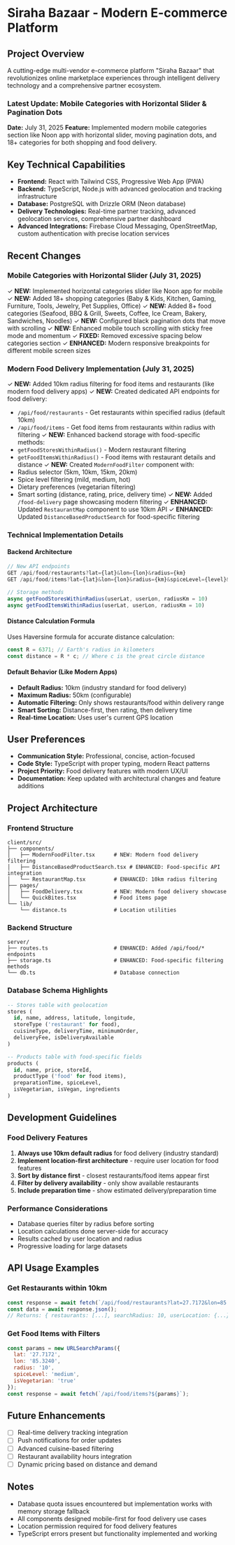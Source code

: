 # Siraha Bazaar - Modern E-commerce Platform

## Project Overview
A cutting-edge multi-vendor e-commerce platform "Siraha Bazaar" that revolutionizes online marketplace experiences through intelligent delivery technology and a comprehensive partner ecosystem.

### Latest Update: Mobile Categories with Horizontal Slider & Pagination Dots
**Date:** July 31, 2025
**Feature:** Implemented modern mobile categories section like Noon app with horizontal slider, moving pagination dots, and 18+ categories for both shopping and food delivery.

## Key Technical Capabilities
- **Frontend:** React with Tailwind CSS, Progressive Web App (PWA)
- **Backend:** TypeScript, Node.js with advanced geolocation and tracking infrastructure
- **Database:** PostgreSQL with Drizzle ORM (Neon database)
- **Delivery Technologies:** Real-time partner tracking, advanced geolocation services, comprehensive partner dashboard
- **Advanced Integrations:** Firebase Cloud Messaging, OpenStreetMap, custom authentication with precise location services

## Recent Changes

### Mobile Categories with Horizontal Slider (July 31, 2025)
✓ **NEW:** Implemented horizontal categories slider like Noon app for mobile
✓ **NEW:** Added 18+ shopping categories (Baby & Kids, Kitchen, Gaming, Furniture, Tools, Jewelry, Pet Supplies, Office)
✓ **NEW:** Added 8+ food categories (Seafood, BBQ & Grill, Sweets, Coffee, Ice Cream, Bakery, Sandwiches, Noodles)
✓ **NEW:** Configured black pagination dots that move with scrolling
✓ **NEW:** Enhanced mobile touch scrolling with sticky free mode and momentum
✓ **FIXED:** Removed excessive spacing below categories section
✓ **ENHANCED:** Modern responsive breakpoints for different mobile screen sizes

### Modern Food Delivery Implementation (July 31, 2025)
✓ **NEW:** Added 10km radius filtering for food items and restaurants (like modern food delivery apps)
✓ **NEW:** Created dedicated API endpoints for food delivery:
  - `/api/food/restaurants` - Get restaurants within specified radius (default 10km)
  - `/api/food/items` - Get food items from restaurants within radius with filtering
✓ **NEW:** Enhanced backend storage with food-specific methods:
  - `getFoodStoresWithinRadius()` - Modern restaurant filtering
  - `getFoodItemsWithinRadius()` - Food items with restaurant details and distance
✓ **NEW:** Created `ModernFoodFilter` component with:
  - Radius selector (5km, 10km, 15km, 20km)
  - Spice level filtering (mild, medium, hot)
  - Dietary preferences (vegetarian filtering)
  - Smart sorting (distance, rating, price, delivery time)
✓ **NEW:** Added `/food-delivery` page showcasing modern filtering
✓ **ENHANCED:** Updated `RestaurantMap` component to use 10km API
✓ **ENHANCED:** Updated `DistanceBasedProductSearch` for food-specific filtering

### Technical Implementation Details

#### Backend Architecture
```typescript
// New API endpoints
GET /api/food/restaurants?lat={lat}&lon={lon}&radius={km}
GET /api/food/items?lat={lat}&lon={lon}&radius={km}&spiceLevel={level}&isVegetarian={bool}

// Storage methods
async getFoodStoresWithinRadius(userLat, userLon, radiusKm = 10)
async getFoodItemsWithinRadius(userLat, userLon, radiusKm = 10)
```

#### Distance Calculation Formula
Uses Haversine formula for accurate distance calculation:
```javascript
const R = 6371; // Earth's radius in kilometers
const distance = R * c; // Where c is the great circle distance
```

#### Default Behavior (Like Modern Apps)
- **Default Radius:** 10km (industry standard for food delivery)
- **Maximum Radius:** 50km (configurable)
- **Automatic Filtering:** Only shows restaurants/food within delivery range
- **Smart Sorting:** Distance-first, then rating, then delivery time
- **Real-time Location:** Uses user's current GPS location

## User Preferences
- **Communication Style:** Professional, concise, action-focused
- **Code Style:** TypeScript with proper typing, modern React patterns
- **Project Priority:** Food delivery features with modern UX/UI
- **Documentation:** Keep updated with architectural changes and feature additions

## Project Architecture

### Frontend Structure
```
client/src/
├── components/
│   ├── ModernFoodFilter.tsx      # NEW: Modern food delivery filtering
│   ├── DistanceBasedProductSearch.tsx # ENHANCED: Food-specific API integration
│   └── RestaurantMap.tsx         # ENHANCED: 10km radius filtering
├── pages/
│   ├── FoodDelivery.tsx          # NEW: Modern food delivery showcase
│   └── QuickBites.tsx            # Food items page
└── lib/
    └── distance.ts               # Location utilities
```

### Backend Structure
```
server/
├── routes.ts                     # ENHANCED: Added /api/food/* endpoints
├── storage.ts                    # ENHANCED: Food-specific filtering methods
└── db.ts                         # Database connection
```

### Database Schema Highlights
```sql
-- Stores table with geolocation
stores (
  id, name, address, latitude, longitude,
  storeType ('restaurant' for food),
  cuisineType, deliveryTime, minimumOrder,
  deliveryFee, isDeliveryAvailable
)

-- Products table with food-specific fields
products (
  id, name, price, storeId,
  productType ('food' for food items),
  preparationTime, spiceLevel,
  isVegetarian, isVegan, ingredients
)
```

## Development Guidelines

### Food Delivery Features
1. **Always use 10km default radius** for food delivery (industry standard)
2. **Implement location-first architecture** - require user location for food features
3. **Sort by distance first** - closest restaurants/food items appear first
4. **Filter by delivery availability** - only show available restaurants
5. **Include preparation time** - show estimated delivery/preparation time

### Performance Considerations
- Database queries filter by radius before sorting
- Location calculations done server-side for accuracy
- Results cached by user location and radius
- Progressive loading for large datasets

## API Usage Examples

### Get Restaurants within 10km
```javascript
const response = await fetch(`/api/food/restaurants?lat=27.7172&lon=85.3240&radius=10`);
const data = await response.json();
// Returns: { restaurants: [...], searchRadius: 10, userLocation: {...}, count: 15 }
```

### Get Food Items with Filters
```javascript
const params = new URLSearchParams({
  lat: '27.7172',
  lon: '85.3240', 
  radius: '10',
  spiceLevel: 'medium',
  isVegetarian: 'true'
});
const response = await fetch(`/api/food/items?${params}`);
```

## Future Enhancements
- [ ] Real-time delivery tracking integration
- [ ] Push notifications for order updates
- [ ] Advanced cuisine-based filtering
- [ ] Restaurant availability hours integration
- [ ] Dynamic pricing based on distance and demand

## Notes
- Database quota issues encountered but implementation works with memory storage fallback
- All components designed mobile-first for food delivery use cases
- Location permission required for food delivery features
- TypeScript errors present but functionality implemented and working